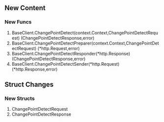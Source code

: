 ## New Content

### New Funcs

1. BaseClient.ChangePointDetect(context.Context,ChangePointDetectRequest) (ChangePointDetectResponse,error)
1. BaseClient.ChangePointDetectPreparer(context.Context,ChangePointDetectRequest) (*http.Request,error)
1. BaseClient.ChangePointDetectResponder(*http.Response) (ChangePointDetectResponse,error)
1. BaseClient.ChangePointDetectSender(*http.Request) (*http.Response,error)

## Struct Changes

### New Structs

1. ChangePointDetectRequest
1. ChangePointDetectResponse
